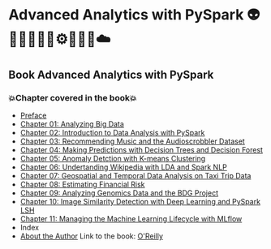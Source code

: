# Advanced Analytics with PySpark 👽🤖👩🏻‍💻🤯⚙️🐍🧠🎲☁️
## Book Advanced Analytics with PySpark
### 💥Chapter covered in the book💥
- [Preface](https://github.com/romulovieira777/Advanced_Analytics_With_Pyspark/tree/main/Preface)
- [Chapter 01: Analyzing Big Data](https://github.com/romulovieira777/Advanced_Analytics_With_Pyspark/tree/main/Chapter_01_Analyzing_Big_Data)
- [Chapter 02: Introduction to Data Analysis with PySpark](https://github.com/romulovieira777/Advanced_Analytics_With_Pyspark/tree/main/Chapter_02_Introduction_To_Data_Analysis_With_PySpark)
- [Chapter 03: Recommending Music and the Audioscrobbler Dataset](https://github.com/romulovieira777/Advanced_Analytics_With_Pyspark/tree/main/Chapter_03_Advanced_Analytics_With_Pyspark)
- [Chapter 04: Making Predictions with Decision Trees and Decision Forest](https://github.com/romulovieira777/Advanced_Analytics_With_Pyspark/tree/main/Chapter_04_Making_Predictions_With_Decision_Trees_And_Decision_Forest)
- [Chapter 05: Anomaly Detction with K-means Clustering](https://github.com/romulovieira777/Advanced_Analytics_With_Pyspark/tree/main/Chapter_05_Anomaly_Detction_With_K_Means_Clustering)
- [Chapter 06: Undertanding Wikipedia with LDA and Spark NLP](https://github.com/romulovieira777/Advanced_Analytics_With_Pyspark/tree/main/Chapter_06_Undertanding_Wikipedia_With_LDA_And_Spark_NLP)
- [Chapter 07: Geospatial and Temporal Data Analysis on Taxi Trip Data](https://github.com/romulovieira777/Advanced_Analytics_With_Pyspark/tree/main/Chapter_07_Geospatial_and_Temporal_Data_Analysis_on_Taxi_Trip_Data)
- [Chapter 08: Estimating Financial Risk](https://github.com/romulovieira777/Advanced_Analytics_With_Pyspark/tree/main/Chapter_08_Estimating_Financial_Risk)
- [Chapter 09: Analyzing Genomics Data and the BDG Project](https://github.com/romulovieira777/Advanced_Analytics_With_Pyspark/tree/main/Chapter_09_Analyzing_Genomics_Data_and_the_BDG_Project)
- [Chapter 10: Image Similarity Detection with Deep Learning and PySpark LSH](https://github.com/romulovieira777/Advanced_Analytics_With_Pyspark/tree/main/Chapter_10_Image_Similarity_Detection_with_Deep_Learning_and_PySpark_LSH)
- [Chapter 11: Managing the Machine Learning Lifecycle with MLflow](https://github.com/romulovieira777/Advanced_Analytics_With_Pyspark/tree/main/Chapter_11_Managing_the_Machine_Learning_Lifecycle_with_MLflow)
- Index
- [About the Author](https://github.com/romulovieira777/Advanced_Analytics_With_Pyspark/tree/main/About_the_Author)
Link to the book: [O'Reilly](https://www.oreilly.com/library/view/advanced-analytics-with/9781098103644/)
